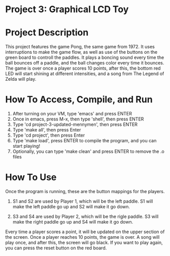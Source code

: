 Project 3: Graphical LCD Toy
====================

# Project Description

This project features the game Pong, the same game from 1972. It uses
interruptions to make the game flow, as well as use of the buttons on the
green board to controll the paddles. It plays a boncing sound every time the
ball bounces off a paddle, and the ball changes color every time it
bounces. The game is over once a player scores 10 points, after this, the
bottom red LED will start shining at different intensities, and a song from
The Legend of Zelda will play.

# How To Access, Compile, and Run


1) After turning on your VM, type 'emacs' and press ENTER
2) Once in emacs, press M-x, then type 'shell', then press ENTER
3) Type 'cd project-3-updated-mennymen', then press ENTER
4) Type 'make all', then press Enter
5) Type 'cd project', then press Enter
6) Type 'make load', press ENTER to compile the program, and you can start
playing!
7) Optionally, you can type 'make clean' and press ENTER to remove the .o files

# How To Use

Once the program is running, these are the button mappings for the players.

1) S1 and S2 are used by Player 1, which will be the left paddle.
   S1 will make the left paddle go up and S2 will make it go down.


2) S3 and S4 are used by Player 2, which will be the rigle paddle.
   S3 will make the right paddle go up and S4 will make it go down.


Every time a player scores a point, it will be updated on the upper section of
the screen. Once a player reaches 10 points, the game is over. A song will
play once, and after this, the screen will go black. If you want to play
again, you can press the reset button on the red board. 
